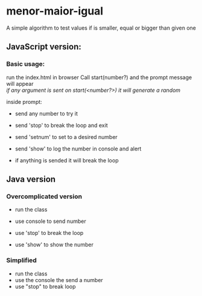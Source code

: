 # menor-maior-igual
A simple algorithm to test values if is smaller, equal or bigger than given one

## JavaScript version:

### Basic usage:

run the index.html in browser
Call start(number?) and the prompt message will appear <br>
*if any argument is sent on start(<number?>) it will generate a random*


inside prompt:
  * send any number to try it  
  * send 'stop'   to break the loop and exit
  * send 'setnum' to set to a desired number
  * send 'show'   to log the number in console and alert
  
  * if anything is sended it will break the loop
  


## Java version

### Overcomplicated version
  * run the class
  * use console to send number

  * use 'stop' to break the loop
  * use 'show' to show the number

### Simplified
  * run the class
  * use the console the send a number 
  * use "stop" to break loop



